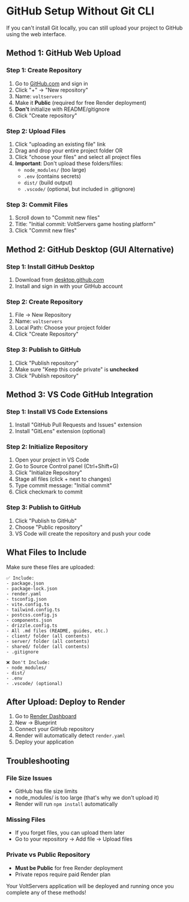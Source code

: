 # GitHub Setup Without Git CLI

If you can't install Git locally, you can still upload your project to GitHub using the web interface.

## Method 1: GitHub Web Upload

### Step 1: Create Repository
1. Go to [GitHub.com](https://github.com) and sign in
2. Click "+" → "New repository"
3. Name: `voltservers`
4. Make it **Public** (required for free Render deployment)
5. **Don't** initialize with README/gitignore
6. Click "Create repository"

### Step 2: Upload Files
1. Click "uploading an existing file" link
2. Drag and drop your entire project folder OR
3. Click "choose your files" and select all project files
4. **Important**: Don't upload these folders/files:
   - `node_modules/` (too large)
   - `.env` (contains secrets)
   - `dist/` (build output)
   - `.vscode/` (optional, but included in .gitignore)

### Step 3: Commit Files
1. Scroll down to "Commit new files"
2. Title: "Initial commit: VoltServers game hosting platform"
3. Click "Commit new files"

## Method 2: GitHub Desktop (GUI Alternative)

### Step 1: Install GitHub Desktop
1. Download from [desktop.github.com](https://desktop.github.com)
2. Install and sign in with your GitHub account

### Step 2: Create Repository
1. File → New Repository
2. Name: `voltservers`
3. Local Path: Choose your project folder
4. Click "Create Repository"

### Step 3: Publish to GitHub
1. Click "Publish repository"
2. Make sure "Keep this code private" is **unchecked**
3. Click "Publish repository"

## Method 3: VS Code GitHub Integration

### Step 1: Install VS Code Extensions
1. Install "GitHub Pull Requests and Issues" extension
2. Install "GitLens" extension (optional)

### Step 2: Initialize Repository
1. Open your project in VS Code
2. Go to Source Control panel (Ctrl+Shift+G)
3. Click "Initialize Repository"
4. Stage all files (click + next to changes)
5. Type commit message: "Initial commit"
6. Click checkmark to commit

### Step 3: Publish to GitHub
1. Click "Publish to GitHub"
2. Choose "Public repository"
3. VS Code will create the repository and push your code

## What Files to Include

Make sure these files are uploaded:
```
✅ Include:
- package.json
- package-lock.json
- render.yaml
- tsconfig.json
- vite.config.ts
- tailwind.config.ts
- postcss.config.js
- components.json
- drizzle.config.ts
- All .md files (README, guides, etc.)
- client/ folder (all contents)
- server/ folder (all contents)
- shared/ folder (all contents)
- .gitignore

❌ Don't Include:
- node_modules/
- dist/
- .env
- .vscode/ (optional)
```

## After Upload: Deploy to Render

1. Go to [Render Dashboard](https://dashboard.render.com)
2. New → Blueprint
3. Connect your GitHub repository
4. Render will automatically detect `render.yaml`
5. Deploy your application

## Troubleshooting

### File Size Issues
- GitHub has file size limits
- node_modules/ is too large (that's why we don't upload it)
- Render will run `npm install` automatically

### Missing Files
- If you forget files, you can upload them later
- Go to your repository → Add file → Upload files

### Private vs Public Repository
- **Must be Public** for free Render deployment
- Private repos require paid Render plan

Your VoltServers application will be deployed and running once you complete any of these methods!